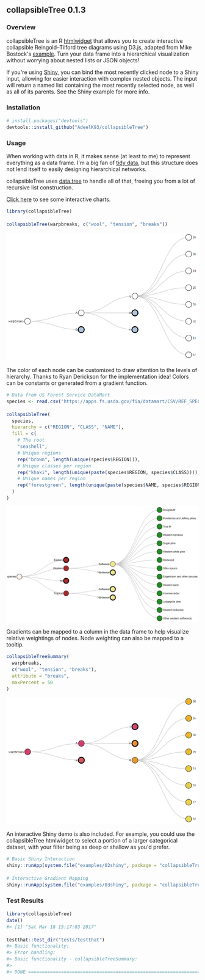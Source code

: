<!-- README.md is generated from README.Rmd. Please edit that file -->
collapsibleTree 0.1.3
---------------------

### Overview

collapsibleTree is an R [htmlwidget](http://www.htmlwidgets.org/) that allows you to create interactive collapsible Reingold–Tilford tree diagrams using D3.js, adapted from Mike Bostock's [example](https://bl.ocks.org/mbostock/4339083). Turn your data frame into a hierarchical visualization without worrying about nested lists or JSON objects!

If you're using [Shiny](https://shiny.rstudio.com/), you can bind the most recently clicked node to a Shiny input, allowing for easier interaction with complex nested objects. The input will return a named list containing the most recently selected node, as well as all of its parents. See the Shiny example for more info.

### Installation

``` r
# install.packages("devtools")
devtools::install_github("AdeelK93/collapsibleTree")
```

### Usage

When working with data in R, it makes sense (at least to me) to represent everything as a data frame. I'm a big fan of [tidy data](https://cran.r-project.org/web/packages/tidyr/vignettes/tidy-data.html), but this structure does not lend itself to easily designing hierarchical networks.

collapsibleTree uses [data.tree](https://cran.r-project.org/web/packages/data.tree/vignettes/data.tree.html) to handle all of that, freeing you from a lot of recursive list construction.

[Click here](https://adeelk93.github.io/collapsibleTree/) to see some interactive charts.

``` r
library(collapsibleTree)

collapsibleTree(warpbreaks, c("wool", "tension", "breaks"))
```

[![Collapsible Tree](README-example-1.PNG)](https://adeelk93.github.io/collapsibleTree/)

The color of each node can be customized to draw attention to the levels of hierarchy. Thanks to Ryan Derickson for the implementation idea! Colors can be constants or generated from a gradient function.

``` r
# Data from US Forest Service DataMart
species <- read.csv("https://apps.fs.usda.gov/fia/datamart/CSV/REF_SPECIES_GROUP.csv")

collapsibleTree(
  species,
  hierarchy = c("REGION", "CLASS", "NAME"), 
  fill = c(
    # The root
    "seashell",
    # Unique regions
    rep("brown", length(unique(species$REGION))),
    # Unique classes per region
    rep("khaki", length(unique(paste(species$REGION, species$CLASS)))),
    # Unique names per region
    rep("forestgreen", length(unique(paste(species$NAME, species$REGION))))
  )
)
```

[![Collapsible Tree Colored](README-example-2.png)](https://adeelk93.github.io/collapsibleTree/)

Gradients can be mapped to a column in the data frame to help visualize relative weightings of nodes. Node weighting can also be mapped to a tooltip.

``` r
collapsibleTreeSummary(
  warpbreaks,
  c("wool", "tension", "breaks"),
  attribute = "breaks",
  maxPercent = 50
)
```

[![Collapsible Tree Gradient](README-example-3.PNG)](https://adeelk93.github.io/collapsibleTree/)

An interactive Shiny demo is also included. For example, you could use the collapsibleTree htmlwidget to select a portion of a larger categorical dataset, with your filter being as deep or shallow as you'd prefer.

``` r
# Basic Shiny Interaction
shiny::runApp(system.file("examples/02shiny", package = "collapsibleTree"))

# Interactive Gradient Mapping
shiny::runApp(system.file("examples/03shiny", package = "collapsibleTree"))
```

### Test Results

``` r
library(collapsibleTree)
date()
#> [1] "Sat Mar 18 15:17:03 2017"

testthat::test_dir("tests/testthat")
#> Basic functionality: 
#> Error handling: 
#> Basic functionality - collapsibleTreeSummary: 
#> 
#> DONE ======================================================================
```
